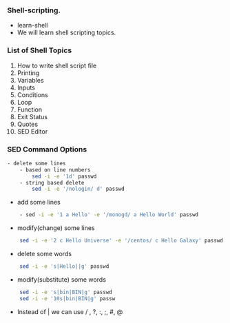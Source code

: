 ### Shell-scripting.

- learn-shell
- We will learn shell scripting topics.
### List of Shell Topics
1. How to write shell script file
2. Printing
3. Variables
4. Inputs
5. Conditions
6. Loop
7. Function
8. Exit Status
9. Quotes
10. SED Editor
### SED Command Options
```bash
- delete some lines 
    - based on line numbers 
        sed -i -e '1d' passwd 
    - string based delete 
        sed -i -e '/nologin/ d' passwd
```
- add some lines 
```bash
    - sed -i -e '1 a Hello' -e '/monogd/ a Hello World' passwd
```     
- modify(change) some lines
```bash 
    sed -i -e '2 c Hello Universe' -e '/centos/ c Hello Galaxy' passwd
```

- delete some words
```bash 
    sed -i -e 's|Hello||g' passwd 
```    
- modify(substitute) some words
```bash 
    sed -i -e 's|bin|BIN|g' passwd 
    sed -i -e '10s|bin|BIN|g' passw
```   
- Instead of | we can use / , ?, :, ;, #, @
